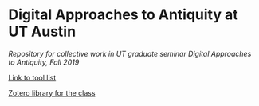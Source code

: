 # Digital Approaches to Antiquity at UT Austin
_Repository for collective work in UT graduate seminar Digital Approaches to Antiquity, Fall 2019_


[Link to tool list](toollist.md)

[Zotero library for the class](https://www.zotero.org/groups/2362535/digital_approaches_to_classical_antiquity)
